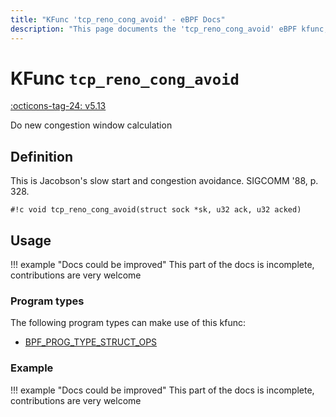 ```yaml
---
title: "KFunc 'tcp_reno_cong_avoid' - eBPF Docs"
description: "This page documents the 'tcp_reno_cong_avoid' eBPF kfunc, including its defintion, usage, program types that can use it, and examples."
---
```

# KFunc `tcp_reno_cong_avoid`

<!-- [FEATURE_TAG](tcp_reno_cong_avoid) -->
[:octicons-tag-24: v5.13](https://github.com/torvalds/linux/commit/e78aea8b2170be1b88c96a4d138422986a737336)
<!-- [/FEATURE_TAG] -->

Do new congestion window calculation

## Definition

This is Jacobson's slow start and congestion avoidance. SIGCOMM '88, p. 328.

<!-- [KFUNC_DEF] -->
`#!c void tcp_reno_cong_avoid(struct sock *sk, u32 ack, u32 acked)`
<!-- [/KFUNC_DEF] -->

## Usage

!!! example "Docs could be improved"
    This part of the docs is incomplete, contributions are very welcome

### Program types

The following program types can make use of this kfunc:

<!-- [KFUNC_PROG_REF] -->
- [BPF_PROG_TYPE_STRUCT_OPS](../program-type/BPF_PROG_TYPE_STRUCT_OPS.md)
<!-- [/KFUNC_PROG_REF] -->

### Example

!!! example "Docs could be improved"
    This part of the docs is incomplete, contributions are very welcome

